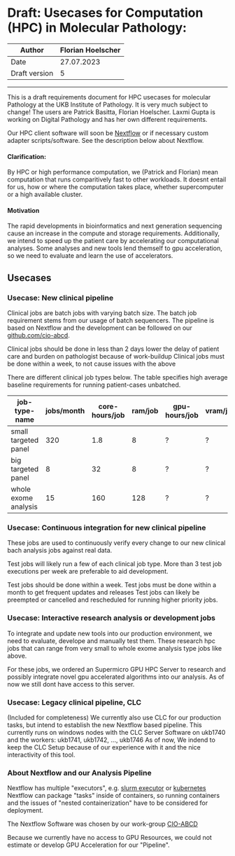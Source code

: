 # Draft: Usecases for Computation (HPC) in Molecular Pathology:


| Author        | Florian Hoelscher   |
| ----          | ----                |
| Date          |          27.07.2023 |
| Draft version |                   5 |

----

This is a draft requirements document for HPC usecases for molecular Pathology at the UKB Institute of Pathology.
It is very much subject to change!
The users are Patrick Basitta, Florian Hoelscher.
Laxmi Gupta is working on Digital Pathology and has her own different requirements.

Our HPC client software will soon be [Nextflow](https://www.nextflow.io/) or if necessary custom adapter scripts/software.
See the description below about Nextflow.

#### Clarification:

By HPC or high performance computation, we (Patrick and Florian) mean computation that runs comparitively fast to other workloads.
It doesnt entail for us, how or where the computation takes place, whether supercomputer or a high available cluster.

#### Motivation

The rapid developments in bioinformatics and next generation sequencing cause an increase in the compute and storage requirements.
Additionally, we intend to speed up the patient care by accelerating our computational analyses.
Some analyses and new tools lend themself to gpu acceleration, so we need to evaluate and learn the use of accelerators.

## Usecases

### Usecase: New clinical pipeline

Clinical jobs are batch jobs with varying batch size.
The batch job requirement stems from our usage of batch sequencers.
The pipeline is based on Nextflow and the development can be followed on our [github.com/cio-abcd](https://github.com/cio-abcd/variantinterpretation).

Clinical jobs should be done in less than 2 days lower the delay of patient care and burden on pathologist because of work-buildup
Clinical jobs must be done within a week, to not cause issues with the above

There are different clinical job types below.
The table specifies high average baseline requirements for running patient-cases unbatched.

| job-type-name        | jobs/month | core-hours/job | ram/job | gpu-hours/job | vram/job | storage/job |
| ---                  | ---        | ---            | ---     | ----          | ----     | ---         |
| small targeted panel | 320        | 1.8            | 8       |             ? |        ? | 200MB       |
| big targeted panel   | 8          | 32             | 8       |             ? |        ? | 200MB       |
| whole exome analysis | 15         | 160            | 128     |             ? |        ? | 40GB        |

### Usecase: Continuous integration for new clinical pipeline

These jobs are used to continuously verify every change to our new clinical bach analysis jobs against real data.

Test jobs will likely run a few of each clinical job type.
More than 3 test job executions per week are preferable to aid development.

Test jobs should be done within a week.
Test jobs must be done within a month to get frequent updates and releases
Test jobs can likely be preempted or cancelled and rescheduled for running higher priority jobs.


### Usecase: Interactive research analysis or development jobs

To integrate and update new tools into our production environment, we need to evaluate, develope and manually test them.
These research hpc jobs that can range from very small to whole exome analysis type jobs like above.

For these jobs, we ordered an Supermicro GPU HPC Server to research and possibly integrate novel gpu accelerated algorithms into our analysis.
As of now we still dont have access to this server.


### Usecase: Legacy clinical pipeline, CLC 

(Included for completeness)
We currently also use CLC for our production tasks, but intend to establish the new Nextflow based pipeline.
This currently runs on windows nodes with the CLC Server Software on ukb1740 and the workers: ukb1741, ukb1742, ..., ukb1746
As of now, We indend to keep the CLC Setup because of our experience with it and the nice interactivity of this tool.


### About Nextflow and our Analysis Pipeline
Nextflow has multiple "executors", e.g. [slurm executor](https://nextflow.io/docs/latest/executor.html?highlight=slurm#slurm) or [kubernetes](https://nextflow.io/docs/latest/kubernetes.html)
Nextflow can package "tasks" inside of containers, so running containers and the issues of "nested containerization" have to be considered for deployment.

The Nextflow Software was chosen by our work-group [CIO-ABCD](https://www.ciobonn.de/) 

Because we currently have no access to GPU Resources, we could not estimate or develop GPU Acceleration for our "Pipeline".
